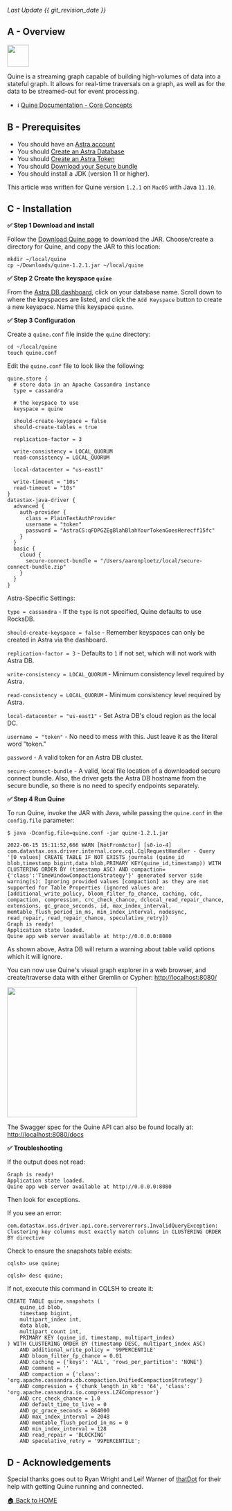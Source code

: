 *Last Update {{ git_revision_date }}*

## A - Overview

<img src="https://awesome-astra.github.io/docs/img/quine/quine-image.png?raw=true" height="50px" />

Quine is a streaming graph capable of building high-volumes of data into a stateful graph.  It allows for real-time traversals on a graph, as well as for the data to be streamed-out for event processing.

- ℹ️ [Quine Documentation - Core Concepts](https://docs.quine.io/core-concepts/core-concepts.html)

## B - Prerequisites

- You should have an [Astra account](https://astra.dev/3B7HcYo)
- You should [Create an Astra Database](https://github.com/datastaxdevs/awesome-astra/wiki/Create-an-AstraDB-Instance)
- You should [Create an Astra Token](https://github.com/datastaxdevs/awesome-astra/wiki/Create-an-Astra-Token)
- You should [Download your Secure bundle](https://github.com/datastaxdevs/awesome-astra/wiki/Download-the-secure-connect-bundle)
- You should install a JDK (version 11 or higher).

This article was written for Quine version `1.2.1` on `MacOS` with Java `11.10`.

## C - Installation

**✅ Step 1 Download and install**

Follow the [Download Quine page](https://quine.io/download) to download the JAR.  Choose/create a directory for Quine, and copy the JAR to this location:

```
mkdir ~/local/quine
cp ~/Downloads/quine-1.2.1.jar ~/local/quine
```

**✅ Step 2 Create the keyspace `quine`**

From the [Astra DB dashboard](https://astra.datastax.com), click on your database name. Scroll down to where the keyspaces are listed, and click the `Add Keyspace` button to create a new keyspace. Name this keyspace `quine`.

**✅ Step 3 Configuration**

Create a `quine.conf` file inside the `quine` directory:

```
cd ~/local/quine
touch quine.conf
```

Edit the `quine.conf` file to look like the following:

```
quine.store {
  # store data in an Apache Cassandra instance
  type = cassandra

  # the keyspace to use
  keyspace = quine

  should-create-keyspace = false
  should-create-tables = true

  replication-factor = 3

  write-consistency = LOCAL_QUORUM
  read-consistency = LOCAL_QUORUM

  local-datacenter = "us-east1"

  write-timeout = "10s"
  read-timeout = "10s"
}
datastax-java-driver {
  advanced {
    auth-provider {
      class = PlainTextAuthProvider
      username = "token"
      password = "AstraCS:qFDPGZEgBlahBlahYourTokenGoesHerecff15fc"
    }
  }
  basic {
    cloud {
      secure-connect-bundle = "/Users/aaronploetz/local/secure-connect-bundle.zip"
    }
  }
}
```

Astra-Specific Settings:

`type = cassandra` - If the `type` is not specified, Quine defaults to use RocksDB.

`should-create-keyspace = false` - Remember keyspaces can only be created in Astra via the dashboard.

`replication-factor = 3` - Defaults to `1` if not set, which will not work with Astra DB.

`write-consistency = LOCAL_QUORUM` - Minimum consistency level required by Astra.

`read-consistency = LOCAL_QUORUM` - Minimum consistency level required by Astra.

`local-datacenter = "us-east1"` - Set Astra DB's cloud region as the local DC.

`username = "token"` - No need to mess with this.  Just leave it as the literal word "token."

`password` - A valid token for an Astra DB cluster.

`secure-connect-bundle` - A valid, local file location of a downloaded secure connect bundle.  Also, the driver gets the Astra DB hostname from the secure bundle, so there is no need to specify endpoints separately.

**✅ Step 4 Run Quine**

To run Quine, invoke the JAR with Java, while passing the `quine.conf` in the `config.file` parameter:

```
$ java -Dconfig.file=quine.conf -jar quine-1.2.1.jar

2022-06-15 15:11:52,666 WARN [NotFromActor] [s0-io-4] com.datastax.oss.driver.internal.core.cql.CqlRequestHandler - Query '[0 values] CREATE TABLE IF NOT EXISTS journals (quine_id blob,timestamp bigint,data blob,PRIMARY KEY(quine_id,timestamp)) WITH CLUSTERING ORDER BY (timestamp ASC) AND compaction={'class':'TimeWindowCompactionStrategy'}' generated server side warning(s): Ignoring provided values [compaction] as they are not supported for Table Properties (ignored values are: [additional_write_policy, bloom_filter_fp_chance, caching, cdc, compaction, compression, crc_check_chance, dclocal_read_repair_chance, extensions, gc_grace_seconds, id, max_index_interval, memtable_flush_period_in_ms, min_index_interval, nodesync, read_repair, read_repair_chance, speculative_retry])
Graph is ready!
Application state loaded.
Quine app web server available at http://0.0.0.0:8080
```

As shown above, Astra DB will return a warning about table valid options which it will ignore.

You can now use Quine's visual graph explorer in a web browser, and create/traverse data with either Gremlin or Cypher: [http://localhost:8080/](http://localhost:8080/)

<img src="https://awesome-astra.github.io/docs/img/quine/quine-browser-apollo13.png?raw=true" height="300px" />

The Swagger spec for the Quine API can also be found locally at: [http://localhost:8080/docs](http://localhost:8080/docs)

**✅ Troubleshooting**

If the output does not read: 

```
Graph is ready!
Application state loaded.
Quine app web server available at http://0.0.0.0:8080
```

Then look for exceptions.

If you see an error:

```
com.datastax.oss.driver.api.core.servererrors.InvalidQueryException: Clustering key columns must exactly match columns in CLUSTERING ORDER BY directive
```

Check to ensure the snapshots table exists:

```
cqlsh> use quine;

cqlsh> desc quine;
```

If not, execute this command in CQLSH to create it:

```
CREATE TABLE quine.snapshots (
    quine_id blob,
    timestamp bigint,
    multipart_index int,
    data blob,
    multipart_count int,
    PRIMARY KEY (quine_id, timestamp, multipart_index)
) WITH CLUSTERING ORDER BY (timestamp DESC, multipart_index ASC)
    AND additional_write_policy = '99PERCENTILE'
    AND bloom_filter_fp_chance = 0.01
    AND caching = {'keys': 'ALL', 'rows_per_partition': 'NONE'}
    AND comment = ''
    AND compaction = {'class': 'org.apache.cassandra.db.compaction.UnifiedCompactionStrategy'}
    AND compression = {'chunk_length_in_kb': '64', 'class': 'org.apache.cassandra.io.compress.LZ4Compressor'}
    AND crc_check_chance = 1.0
    AND default_time_to_live = 0
    AND gc_grace_seconds = 864000
    AND max_index_interval = 2048
    AND memtable_flush_period_in_ms = 0
    AND min_index_interval = 128
    AND read_repair = 'BLOCKING'
    AND speculative_retry = '99PERCENTILE';
```

## D - Acknowledgements

Special thanks goes out to Ryan Wright and Leif Warner of [thatDot](https://www.thatdot.com/) for their help with getting Quine running and connected.

[🏠 Back to HOME](https://awesome-astra.github.io/docs/)

